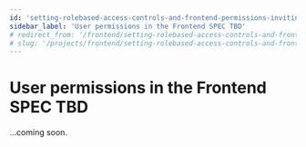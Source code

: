 ```yaml
---
id: 'setting-rolebased-access-controls-and-frontend-permissions-inviting-managing-collaborators-user-permissions-in-the-frontend-(spec-tbd)'
sidebar_label: 'User permissions in the Frontend SPEC TBD'
# redirect_from: '/frontend/setting-rolebased-access-controls-and-frontend-permissions/inviting/managing-collaborators/user-permissions-in-the-frontend-spec-tbd'
# slug: '/projects/frontend/setting-rolebased-access-controls-and-frontend-permissions/inviting/managing-collaborators/user-permissions-in-the-frontend-spec-tbd'
---
```


# User permissions in the Frontend SPEC TBD

...coming soon.
